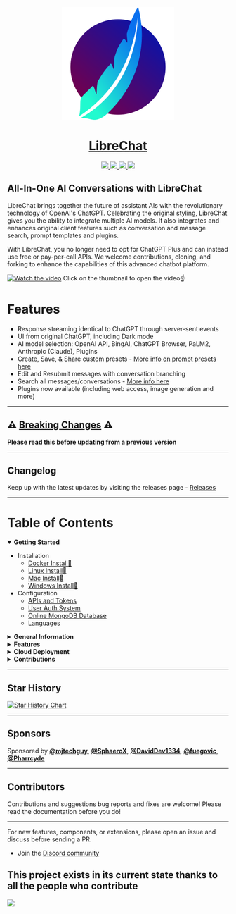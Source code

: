 <p align="center">
  <a href="https://docs.librechat.ai">
    <img src="docs/assets/LibreChat.svg" height="256">
  </a>
  <a href="https://docs.librechat.ai">
    <h1 align="center">LibreChat</h1>
  </a>
</p>

<p align="center">
  <a href="https://discord.gg/NGaa9RPCft"> 
    <img
      src="https://img.shields.io/discord/1086345563026489514?label=&logo=discord&style=for-the-badge&logoWidth=20&logoColor=white&labelColor=000000&color=blueviolet">
  </a>
  <a href="https://www.youtube.com/@LibreChat"> 
    <img
      src="https://img.shields.io/badge/YOUTUBE-red.svg?style=for-the-badge&logo=youtube&logoColor=white&labelColor=000000&logoWidth=20">
  </a>
  <a href="https://docs.librechat.ai"> 
    <img
      src="https://img.shields.io/badge/DOCS-blue.svg?style=for-the-badge&logo=read-the-docs&logoColor=white&labelColor=000000&logoWidth=20">
  </a>
  <a aria-label="Sponsors" href="#sponsors">
    <img
      src="https://img.shields.io/badge/SPONSORS-brightgreen.svg?style=for-the-badge&logo=github-sponsors&logoColor=white&labelColor=000000&logoWidth=20">
  </a>
</p>

## All-In-One AI Conversations with LibreChat ##
LibreChat brings together the future of assistant AIs with the revolutionary technology of OpenAI's ChatGPT. Celebrating the original styling, LibreChat gives you the ability to integrate multiple AI models. It also integrates and enhances original client features such as conversation and message search, prompt templates and plugins.

With LibreChat, you no longer need to opt for ChatGPT Plus and can instead use free or pay-per-call APIs. We welcome contributions, cloning, and forking to enhance the capabilities of this advanced chatbot platform.
  
<!-- https://github.com/danny-avila/LibreChat/assets/110412045/c1eb0c0f-41f6-4335-b982-84b278b53d59 -->

[![Watch the video](https://img.youtube.com/vi/pNIOs1ovsXw/maxresdefault.jpg)](https://youtu.be/pNIOs1ovsXw)
Click on the thumbnail to open the video☝️

# Features
- Response streaming identical to ChatGPT through server-sent events
- UI from original ChatGPT, including Dark mode
- AI model selection: OpenAI API, BingAI, ChatGPT Browser, PaLM2, Anthropic (Claude), Plugins
- Create, Save, & Share custom presets - [More info on prompt presets here](https://github.com/danny-avila/LibreChat/releases/tag/v0.3.0)
- Edit and Resubmit messages with conversation branching
- Search all messages/conversations - [More info here](https://github.com/danny-avila/LibreChat/releases/tag/v0.1.0)
- Plugins now available (including web access, image generation and more)

---

## ⚠️ [Breaking Changes](docs/general_info/breaking_changes.md) ⚠️

**Please read this before updating from a previous version**

---

## Changelog 
Keep up with the latest updates by visiting the releases page - [Releases](https://github.com/danny-avila/LibreChat/releases)

---

<h1>Table of Contents</h1>

<details open>
  <summary><strong>Getting Started</strong></summary>

  * Installation
    * [Docker Install🐳](docs/install/docker_install.md)
    * [Linux Install🐧](docs/install/linux_install.md)
    * [Mac Install🍎](docs/install/mac_install.md)
    * [Windows Install💙](docs/install/windows_install.md)
  * Configuration
    * [APIs and Tokens](docs/install/API_&_Auth/apis_and_tokens.md)
    * [User Auth System](docs/install/API_&_Auth/user_auth_system.md)
    * [Online MongoDB Database](docs/install/mongodb.md)
    * [Languages](docs/install/languages.md)
</details>

<details>
  <summary><strong>General Information</strong></summary>

  * [Code of Conduct](CODE_OF_CONDUCT.md)
  * [Project Origin](docs/general_info/project_origin.md)
  * [Multilingual Information](docs/general_info/multilingual_information.md)
  * [Tech Stack](docs/general_info/tech_stack.md)   
</details>

<details>
  <summary><strong>Features</strong></summary>

  * **Plugins**
    * [Introduction](docs/features/plugins/introduction.md)
    * [Google](docs/features/plugins/google_search.md)
    * [Stable Diffusion](docs/features/plugins/stable_diffusion.md)
    * [Wolfram](docs/features/plugins/wolfram.md)
    * [Make Your Own Plugin](docs/features/plugins/make_your_own.md)
    * [Using official ChatGPT Plugins](docs/features/plugins/chatgpt_plugins_openapi.md)

  * [Proxy](docs/features/proxy.md)
  * [Bing Jailbreak](docs/features/bing_jailbreak.md)
</details>

<details>
  <summary><strong>Cloud Deployment</strong></summary>

  * [Hetzner](docs/deployment/hetzner_ubuntu.md)
  * [Heroku](docs/deployment/heroku.md)
  * [Linode](docs/deployment/linode.md)
  * [Cloudflare](docs/deployment/cloudflare.md)
  * [Ngrok](docs/deployment/ngrok.md)
  * [Render](docs/deployment/render.md)
  * [Azure](docs/deployment/azure-terraform.md)
</details>

<details>
  <summary><strong>Contributions</strong></summary>
  
  * [Contributor Guidelines](CONTRIBUTING.md)
  * [Documentation Guidelines](docs/contributions/documentation_guidelines.md)
  * [Code Standards and Conventions](docs/contributions/coding_conventions.md)
  * [Testing](docs/contributions/testing.md)
  * [Security](SECURITY.md)
  * [Trello Board](https://trello.com/b/17z094kq/LibreChate)
</details>


---

## Star History

[![Star History Chart](https://api.star-history.com/svg?repos=danny-avila/LibreChat&type=Date)](https://star-history.com/#danny-avila/LibreChat&Date)

---

## Sponsors

  Sponsored by <a href="https://github.com/mjtechguy"><b>@mjtechguy</b></a>, <a href="https://github.com/SphaeroX"><b>@SphaeroX</b></a>, <a href="https://github.com/DavidDev1334"><b>@DavidDev1334</b></a>, <a href="https://github.com/fuegovic"><b>@fuegovic</b></a>, <a href="https://github.com/Pharrcyde"><b>@Pharrcyde</b></a> 
  
---

## Contributors
Contributions and suggestions bug reports and fixes are welcome!
Please read the documentation before you do!

---

For new features, components, or extensions, please open an issue and discuss before sending a PR. 

- Join the [Discord community](https://discord.gg/uDyZ5Tzhct)

This project exists in its current state thanks to all the people who contribute
---
<a href="https://github.com/danny-avila/LibreChat/graphs/contributors">
  <img src="https://contrib.rocks/image?repo=danny-avila/LibreChat" />
</a>
